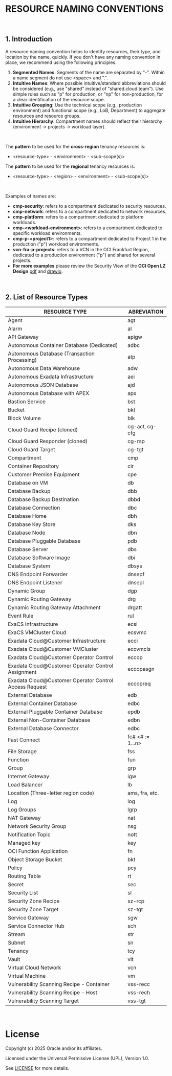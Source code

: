 # RESOURCE NAMING CONVENTIONS

&nbsp; 

## 1. Introduction

A resource naming convention helps to identify resources, their type, and location by the name, quickly. If you don't have any naming convention in place, we recommend using the following principles:

1. **Segmented Names**: Segments of the name are separated by "-". Within a name segment do not use &lt;space&gt; and ".".
2. **Intuitive Names**: Where possible intuitive/standard abbreviations should be considered (e.g., use "shared" instead of "shared.cloud.team"). Use simple rules such as "p" for production, or "np" for non-production, for a clear identification of the resource scope.
3. **Intuitive Grouping**: Use the technical scope (e.g., production environment) and functional scope (e.g., LoB, Department) to aggregate resources and resource groups.
4. **Intuitive Hierarchy**: Compartment names should reflect their hierarchy (environment -> projects -> workload layer).

&nbsp; 

The **pattern** to be used for the **cross-region** tenancy resources is:
- &lt;resource-type&gt; - &lt;environment&gt; - &lt;sub-scope(s)&gt;

The **pattern** to be used for the **regional** tenancy resources is:
- &lt;resource-type&gt; - &lt;region&gt; - &lt;environment&gt; - &lt;sub-scope(s)&gt;

&nbsp; 


Examples of names are:
- **cmp-security**: refers to a compartment dedicated to security resources.
- **cmp-network**: refers to a compartment dedicated to network resources.
- **cmp-platform**: refers to a compartment dedicated to platform workloads.
- **cmp-&lt;workload-environment&gt;**: refers to a compartment dedicated to specific workload environments.
- **cmp-p-&lt;project1&gt;**: refers to a compartment dedicated to Project 1 in the production ("p") workload environments.
- **vcn-fra-p-projects**: refers to a VCN in the OCI Frankfurt Region, dedicated to a production environment ("p") and shared for several projects.
- **For more examples** please review the Security View of the **OCI Open LZ Design** [pdf](https://github.com/oracle-quickstart/terraform-oci-open-lz/blob/master/design/OCI_Open_LZ.pdf) and [drawio](https://github.com/oracle-quickstart/terraform-oci-open-lz/blob/master/design/OCI_Open_LZ.drawio).


&nbsp; 

## 2. List of Resource Types


| RESOURCE TYPE  |  ABREVIATION | 
|---|---|
| Agent | agt | 
| Alarm | al |
| API Gateway |apigw |
| Autonomous Container Database (Dedicated) | adbc 
| Autonomous Database (Transaction Processing) | atp 
| Autonomous Data Warehouse | adw 
| Autonomous Exadata Infrastructure | aei 
| Autonomous JSON Database | ajd 
| Autonomous Database with APEX | apx 
| Bastion Service | bst |
| Bucket | bkt |
| Block Volume | blk |
| Cloud Guard Recipe (cloned) | cg-act, cg-cfg|
| Cloud Guard Responder (cloned) | cg-rsp |
| Cloud Guard Target | cg-tgt |
| Compartment | cmp |
| Container Repository | cir |
| Customer Premise Equipment | cpe |
| Database on VM | db |
| Database Backup | dbb |
| Database Backup Destination | dbbd |
| Database Connection | dbc |
| Database Home | dbh |
| Database Key Store | dks |
| Database Node | dbn |
| Database Pluggable Database | pdb |
| Database Server | dbs |
| Database Software Image | dbi |
| Database System | dbsys |
| DNS Endpoint Forwarder | dnsepf |
| DNS Endpoint Listener | dnsepl |
| Dynamic Group | dgp |
| Dynamic Routing Gateway | drg |
| Dynamic Routing Gateway Attachment | drgatt |
| Event Rule | rul |
| ExaCS Infrastructure | ecsi |
| ExaCS VMCluster Cloud | ecsvmc |
| Exadata Cloud@Customer Infrastructure | ecci |
| Exadata Cloud@Customer VMCluster | eccvmcls |
| Exadata Cloud@Customer Operator Control | eccop |
| Exadata Cloud@Customer Operator Control Assignment | eccopasgn |
| Exadata Cloud@Customer Operator Control Access Request | eccopreq |
| External Database | edb |
| External Container Database | edbc |
| External Pluggable Container Database | epdb |
| External Non-Container Database | edbn |
| External Database Connector | edbc |
| Fast Connect | fc# &lt;# := 1...n&gt; |
| File Storage | fss |
| Function | fun |
| Group | grp |
| Internet Gateway | igw |
| Load Balancer | lb |
| Location (Three-letter region code)| ams, fra, etc. |
| Log | log |
| Log Groups | lgrp |
| NAT Gateway | nat |
| Network Security Group | nsg |
| Notification Topic | nott |
| Managed key | key |
| OCI Function Application | fn |
| Object Storage Bucket | bkt |
| Policy | pcy |
| Routing Table | rt |
| Secret | sec |
| Security List | sl |
| Security Zone Recipe | sz-rcp |
| Security Zone Target | sz-tgt |
| Service Gateway | sgw |
| Service Connector Hub | sch |
| Stream | str |
| Subnet | sn |
| Tenancy | tcy |
| Vault | vlt |
| Virtual Cloud Network | vcn |
| Virtual Machine | vm |
| Vulnerability Scanning Recipe - Container | vss-recc |
| Vulnerability Scanning Recipe - Host | vss-rech |
| Vulnerability Scanning Target | vss-tgt |

&nbsp; 

# License

Copyright (c) 2025 Oracle and/or its affiliates.

Licensed under the Universal Permissive License (UPL), Version 1.0.

See [LICENSE](https://github.com/oracle-devrel/technology-engineering/blob/main/LICENSE) for more details.

